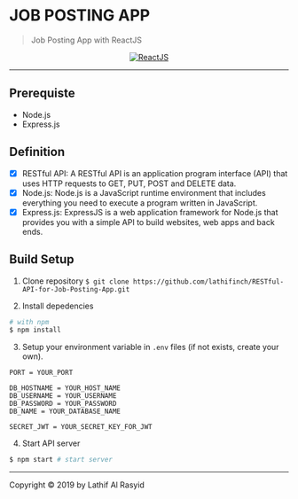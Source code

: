 # JOB POSTING APP

> Job Posting App with ReactJS

<p align="center">
  <a href="https://reactjs.org/">
    <img title="ReactJS" src="https://cdn.worldvectorlogo.com/logos/react.svg">
  </a>
</p>

---

## Prerequiste

- Node.js
- Express.js

## Definition

- [x] RESTful API: A RESTful API is an application program interface (API) that uses HTTP requests to GET, PUT, POST and DELETE data.
- [x] Node.js: Node.js is a JavaScript runtime environment that includes everything you need to execute a program written in JavaScript.
- [x] Express.js: ExpressJS is a web application framework for Node.js that provides you with a simple API to build websites, web apps and back ends.

## Build Setup

1. Clone repository
   `$ git clone https://github.com/lathifinch/RESTful-API-for-Job-Posting-App.git`

2. Install depedencies

```bash
# with npm
$ npm install
```

3. Setup your environment variable in `.env` files (if not exists, create your own).

```env
PORT = YOUR_PORT

DB_HOSTNAME = YOUR_HOST_NAME
DB_USERNAME = YOUR_USERNAME
DB_PASSWORD = YOUR_PASSWORD
DB_NAME = YOUR_DATABASE_NAME

SECRET_JWT = YOUR_SECRET_KEY_FOR_JWT
```

4. Start API server

```bash
$ npm start # start server
```

---

Copyright © 2019 by Lathif Al Rasyid


